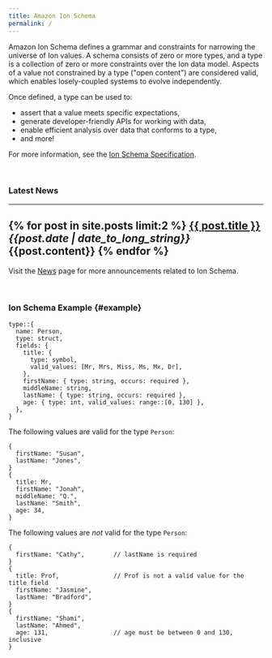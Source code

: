```yaml
---
title: Amazon Ion Schema
permalink: /
---
```

Amazon Ion Schema defines a grammar and constraints for narrowing the universe of Ion values.  A schema consists of zero or more types, and a type is a collection of zero or more constraints over the Ion data model.  Aspects of a value not constrained by a type ("open content") are considered valid, which enables losely-coupled systems to evolve independently.

Once defined, a type can be used to:
* assert that a value meets specific expectations,
* generate developer-friendly APIs for working with data,
* enable efficient analysis over data that conforms to a type,
* and more!

For more information, see the [Ion Schema Specification][1].

<br/>

### Latest News

---
{% for post in site.posts limit:2 %}
  **<a href="{{site.baseurl}}{{post.url}}">{{ post.title }}</a>**<br/>
  *{{post.date | date_to_long_string}}*<br/>
  {{post.content}}
{% endfor %}
---
Visit the [News][2] page for more announcements related to Ion Schema.

<br/>

### Ion Schema Example {#example}
```
type::{
  name: Person,
  type: struct,
  fields: {
    title: {
      type: symbol,
      valid_values: [Mr, Mrs, Miss, Ms, Mx, Dr],
    },
    firstName: { type: string, occurs: required },
    middleName: string,
    lastName: { type: string, occurs: required },
    age: { type: int, valid_values: range::[0, 130] },
  },
}
```

The following values are valid for the type `Person`:
```
{
  firstName: "Susan",
  lastName: "Jones",
}
{
  title: Mr,
  firstName: "Jonah",
  middleName: "Q.",
  lastName: "Smith",
  age: 34,
}
```

The following values are *not* valid for the type `Person`:
```
{
  firstName: "Cathy",        // lastName is required
}
{
  title: Prof,               // Prof is not a valid value for the title field
  firstName: "Jasmine",
  lastName: "Bradford",
}
{
  firstName: "Shami",
  lastName: "Ahmed",
  age: 131,                  // age must be between 0 and 130, inclusive
}
```


<!-- References -->
[1]: docs/spec.html
[2]: news.html
[3]: https://amzn.github.io/ion-docs/

